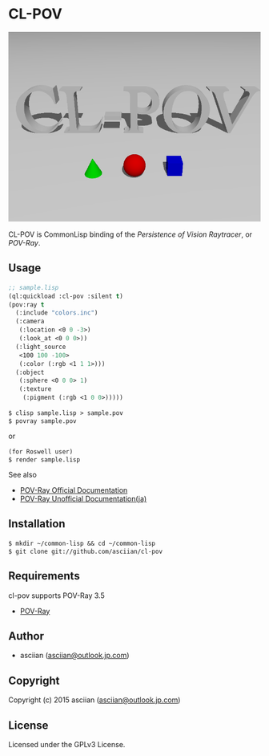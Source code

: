 # CL-POV
![logo](examples/logo.png)

CL-POV is CommonLisp binding of the *Persistence of Vision Raytracer*, or *POV-Ray*.

## Usage

```lisp
;; sample.lisp
(ql:quickload :cl-pov :silent t)
(pov:ray t
  (:include "colors.inc")
  (:camera
   (:location <0 0 -3>)
   (:look_at <0 0 0>))
  (:light_source
   <100 100 -100>
   (:color (:rgb <1 1 1>)))
  (:object
   (:sphere <0 0 0> 1)
   (:texture
    (:pigment (:rgb <1 0 0>)))))
```
	
```shellscript
$ clisp sample.lisp > sample.pov
$ povray sample.pov
```

or

```shellscript
(for Roswell user)
$ render sample.lisp
```

See also
* [POV-Ray Official Documentation](http://www.povray.org/documentation/)
* [POV-Ray Unofficial Documentation(ja)](http://www.arch.oita-u.ac.jp/povjp/)

## Installation

```shellscript
$ mkdir ~/common-lisp && cd ~/common-lisp
$ git clone git://github.com/asciian/cl-pov
```

## Requirements

cl-pov supports POV-Ray 3.5
* [POV-Ray](http://www.povray.org)

## Author

* asciian (asciian@outlook.jp.com)

## Copyright

Copyright (c) 2015 asciian (asciian@outlook.jp.com)

## License

Licensed under the GPLv3 License.
